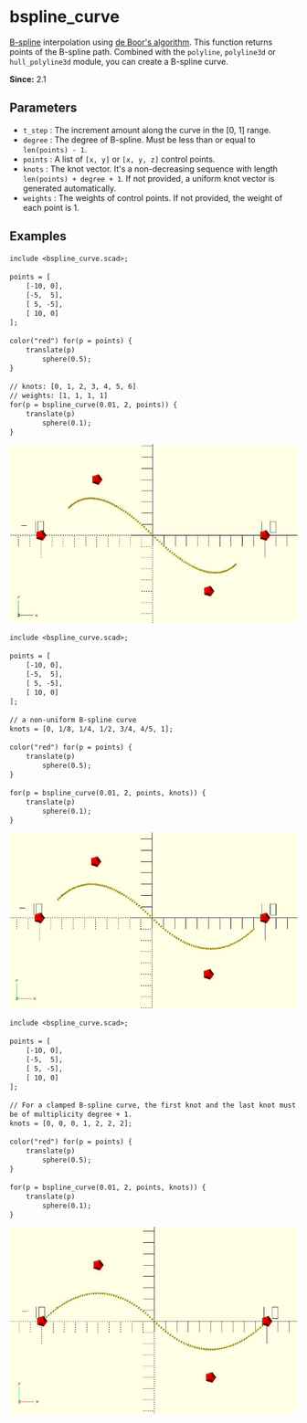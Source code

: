 # bspline_curve

[B-spline](https://en.wikipedia.org/wiki/B-spline) interpolation using [de Boor's algorithm](https://en.wikipedia.org/wiki/De_Boor%27s_algorithm). This function returns points of the B-spline path. Combined with the `polyline`, `polyline3d` or `hull_polyline3d` module, you can create a B-spline curve.

**Since:** 2.1

## Parameters

- `t_step` : The increment amount along the curve in the [0, 1] range.
- `degree` : The degree of B-spline. Must be less than or equal to `len(points) - 1`.
- `points` : A list of `[x, y]` or `[x, y, z]` control points. 
- `knots` : The knot vector. It's a non-decreasing sequence with length `len(points) + degree + 1`. If not provided, a uniform knot vector is generated automatically.
- `weights` : The weights of control points. If not provided, the weight of each point is 1.

## Examples

    include <bspline_curve.scad>;
    
	points = [
		[-10, 0],
		[-5,  5],
		[ 5, -5],
		[ 10, 0]
	];

	color("red") for(p = points) {
		translate(p) 
			sphere(0.5);
	}

    // knots: [0, 1, 2, 3, 4, 5, 6]
	// weights: [1, 1, 1, 1]
	for(p = bspline_curve(0.01, 2, points)) {
		translate(p) 
			sphere(0.1);
	}

![bspline_curve](images/lib2-bspline_curve-1.JPG)

    include <bspline_curve.scad>;
    
	points = [
		[-10, 0],
		[-5,  5],
		[ 5, -5],
		[ 10, 0]
	];

    // a non-uniform B-spline curve
    knots = [0, 1/8, 1/4, 1/2, 3/4, 4/5, 1];
    
	color("red") for(p = points) {
		translate(p) 
			sphere(0.5);
	}

	for(p = bspline_curve(0.01, 2, points, knots)) {
		translate(p) 
			sphere(0.1);
	}

![bspline_curve](images/lib2-bspline_curve-2.JPG)

	include <bspline_curve.scad>;
		
	points = [
		[-10, 0],
		[-5,  5],
		[ 5, -5],
		[ 10, 0]
	];

	// For a clamped B-spline curve, the first knot and the last knot must be of multiplicity degree + 1. 
	knots = [0, 0, 0, 1, 2, 2, 2];

	color("red") for(p = points) {
		translate(p) 
			sphere(0.5);
	}

	for(p = bspline_curve(0.01, 2, points, knots)) {
		translate(p) 
			sphere(0.1);
	}

![bspline_curve](images/lib2-bspline_curve-3.JPG)
